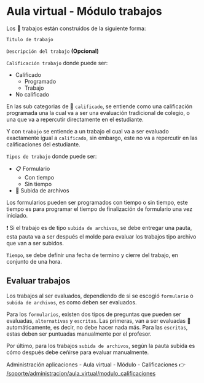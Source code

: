 # Aula virtual - Módulo trabajos

Los 🧰 trabajos están construidos de la siguiente forma:

`Titulo de trabajo`

`Descripción del trabajo` **(Opcional)**

`Calificación trabajo` donde puede ser:
- Calificado
    - Programado
    - Trabajo
- No calificado

En las sub categorias de 👑 `calificado`, se entiende como una calificación programada
una la cual va a ser una evaluación tradicional de colegio, o una que va a repercutir
directamente en el estudiante.

Y con  `trabajo` se entiende a un trabajo el cual va a ser evaluado exactamente igual a
`calificado`, sin embargo, este no va a repercutir en las calificaciones del estudiante.

`Tipos de trabajo` donde puede ser:
- 📋 Formulario
    - Con tiempo
    - Sin tiempo
- 📄 Subida de archivos

Los formularios pueden ser programados con tiempo o sin tiempo, este tiempo es para programar
el tiempo de finalización de formulario una vez iniciado.

❗ Si el trabajo es de tipo `subida de archivos`, se debe entregar una pauta, esta pauta
va a ser después el molde para evaluar los trabajos tipo archivo que van a ser subidos.

`Tiempo`, se debe definir una fecha de termino y cierre del trabajo, en conjunto de una hora.

## Evaluar trabajos

Los trabajos al ser evaluados, dependiendo de si se escogió `formulario` o `subida de archivos`, es
como deben ser evaluados.

Para los `formularios`, existen dos tipos de preguntas que pueden ser evaluadas, `alternativas` y
`escritas`. Las primeras, van a ser evaluadas 🤖 automáticamente, es decir, no debe hacer nada más.
Para las `escritas`, estas deben ser puntuadas manualmente por el profesor.

Por último, para los trabajos `subida de archivos`, según la pauta subida es cómo después debe
ceñirse para evaluar manualmente.

Administración aplicaciones - Aula virtual - Módulo - Calificaciones 👉
[/soporte/administracion/aula_virtual/modulo_calificaciones](/soporte/administracion/aula_virtual/modulo_calificaciones)
